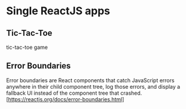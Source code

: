 # Single ReactJS apps

## Tic-Tac-Toe

tic-tac-toe game

## Error Boundaries

Error boundaries are React components that catch JavaScript errors anywhere in their child component tree, log those errors, and display a fallback UI instead of the component tree that crashed. [https://reactjs.org/docs/error-boundaries.html]
